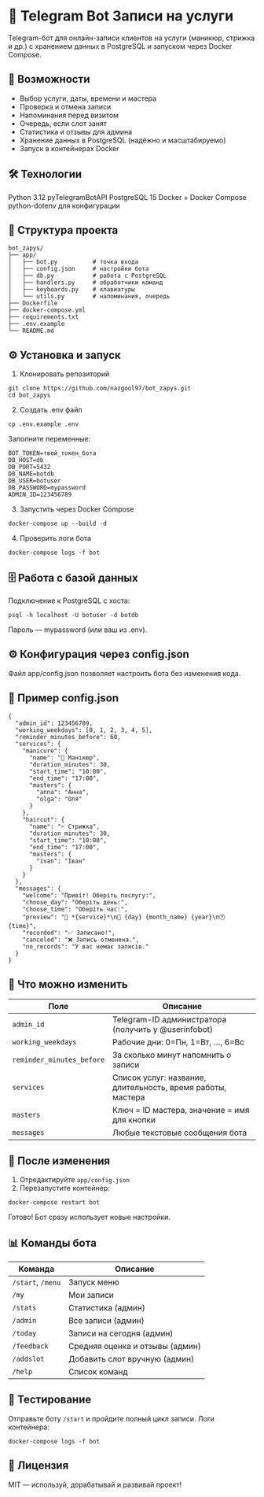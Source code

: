 # 📅 Telegram Bot Записи на услуги

Telegram-бот для онлайн-записи клиентов на услуги (маникюр, стрижка и др.) с хранением данных в PostgreSQL и запуском через Docker Compose.

## 🚀 Возможности

- Выбор услуги, даты, времени и мастера
- Проверка и отмена записи
- Напоминания перед визитом
- Очередь, если слот занят
- Статистика и отзывы для админа
- Хранение данных в PostgreSQL (надёжно и масштабируемо)
- Запуск в контейнерах Docker


## 🛠️ Технологии
Python 3.12
pyTelegramBotAPI
PostgreSQL 15
Docker + Docker Compose
python-dotenv для конфигурации
## 📂 Структура проекта
```
bot_zapys/
├── app/
│   ├── bot.py          # точка входа
│   ├── config.json     # настройки бота
│   ├── db.py           # работа с PostgreSQL
│   ├── handlers.py     # обработчики команд
│   ├── keyboards.py    # клавиатуры
│   └── utils.py        # напоминания, очередь
├── Dockerfile
├── docker-compose.yml
├── requirements.txt
├── .env.example
└── README.md
```
## ⚙️ Установка и запуск
1. Клонировать репозиторий
```
git clone https://github.com/nazgool97/bot_zapys.git
cd bot_zapys
```
2. Создать .env файл
```
cp .env.example .env
```
Заполните переменные:
```
BOT_TOKEN=твой_токен_бота
DB_HOST=db
DB_PORT=5432
DB_NAME=botdb
DB_USER=botuser
DB_PASSWORD=mypassword
ADMIN_ID=123456789
```
3. Запустить через Docker Compose
```
docker-compose up --build -d
```
4. Проверить логи бота
```
docker-compose logs -f bot
```
## 🗄️ Работа с базой данных
Подключение к PostgreSQL с хоста:
```
psql -h localhost -U botuser -d botdb
```
Пароль — mypassword (или ваш из .env).
## ⚙️ Конфигурация через config.json
Файл app/config.json позволяет настроить бота без изменения кода.
## 📄 Пример config.json
```
{
  "admin_id": 123456789,
  "working_weekdays": [0, 1, 2, 3, 4, 5],
  "reminder_minutes_before": 60,
  "services": {
    "manicure": {
      "name": "💅 Манікюр",
      "duration_minutes": 30,
      "start_time": "10:00",
      "end_time": "17:00",
      "masters": {
        "anna": "Анна",
        "olga": "Оля"
      }
    },
    "haircut": {
      "name": "✂️ Стрижка",
      "duration_minutes": 30,
      "start_time": "10:00",
      "end_time": "17:00",
      "masters": {
        "ivan": "Іван"
      }
    }
  },
  "messages": {
    "welcome": "Привіт! Оберіть послугу:",
    "choose_day": "Оберіть день:",
    "choose_time": "Оберіть час:",
    "preview": "💅 *{service}*\n📅 {day} {month_name} {year}\n🕐 {time}",
    "recorded": "✅ Записано!",
    "canceled": "❌ Запись отменена.",
    "no_records": "У вас немає записів."
  }
}
```
## 🔧 Что можно изменить
| Поле                      | Описание                                                    |
| ------------------------- | ----------------------------------------------------------- |
| `admin_id`                | Telegram-ID администратора (получить у @userinfobot)        |
| `working_weekdays`        | Рабочие дни: 0=Пн, 1=Вт, …, 6=Вс                            |
| `reminder_minutes_before` | За сколько минут напомнить о записи                         |
| `services`                | Список услуг: название, длительность, время работы, мастера |
| `masters`                 | Ключ = ID мастера, значение = имя для кнопки                |
| `messages`                | Любые текстовые сообщения бота                              |

## 🚀 После изменения
1. Отредактируйте `app/config.json`
2. Перезапустите контейнер:
```
docker-compose restart bot
```
Готово! Бот сразу использует новые настройки.
## 📊 Команды бота
| Команда           | Описание                        |
| ----------------- | ------------------------------- |
| `/start`, `/menu` | Запуск меню                     |
| `/my`             | Мои записи                      |
| `/stats`          | Статистика (админ)              |
| `/admin`          | Все записи (админ)              |
| `/today`          | Записи на сегодня (админ)       |
| `/feedback`       | Средняя оценка и отзывы (админ) |
| `/addslot`        | Добавить слот вручную (админ)   |
| `/help`           | Список команд                   |

## 🧪 Тестирование
Отправьте боту `/start` и пройдите полный цикл записи.
Логи контейнера:
```
docker-compose logs -f bot
```
## 📜 Лицензия
MIT — используй, дорабатывай и развивай проект!
